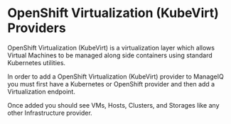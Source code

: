 ---
---

# OpenShift Virtualization (KubeVirt) Providers

OpenShift Virtualization (KubeVirt) is a virtualization layer which allows Virtual Machines to be managed along side containers using standard Kubernetes utilities.

In order to add a OpenShift Virtualization (KubeVirt) provider to ManageIQ you must first have a Kubernetes or OpenShift provider and then add a Virtualization endpoint.

Once added you should see VMs, Hosts, Clusters, and Storages like any other Infrastructure provider.

